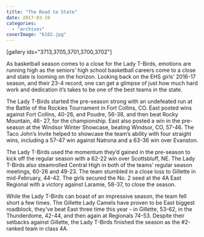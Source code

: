 ```yaml
---
title: "The Road to State"
date: 2017-03-10
categories: 
  - "archives"
coverImage: "6162.jpg"
---
```


\[gallery ids="3713,3705,3701,3700,3702"\]

As basketball season comes to a close for the Lady T-Birds, emotions are running high as the seniors’ high school basketball careers come to a close and state is looming on the horizon. Looking back on the EHS girls’ 2016-17 season, and their 23-4 record, one can get a glimpse of just how much hard work and dedication it’s takes to be one of the best teams in the state.

The Lady T-Birds started the pre-season strong with an undefeated run at the Battle of the Rockies Tournament in Fort Collins, CO. East posted wins against Fort Collins, 40-26, and Poudre, 56-38, and then beat Rocky Mountain, 46- 27, for the championship. East also posted a win in the pre-season at the Windsor Winter Showcase, beating Windsor, CO, 57-46. The Taco John’s Invite helped to showcase the team’s ability with four straight wins, including a 57-47 win against Natrona and a 63-36 win over Evanston.

The Lady T-Birds used the momentum they’d gained in the pre-season to kick off the regular season with a 62-22 win over Scottsbluff, NE. The Lady T-Birds also steamrolled Central High in both of the teams’ regular season meetings, 60-26 and 49-23. The team stumbled in a close loss to Gillette in mid-February, 44-42. The girls secured the No. 2 seed at the 4A East Regional with a victory against Laramie, 58-37, to close the season.

While the Lady T-Birds can boast of an impressive season, the team fell short a few times. The Gillette Lady Camels have proven to be East biggest roadblock, they've beat East three time this year - in Gillette, 53-62, in the Thunderdome, 42-44, and then again at Regionals 74-53. Despite their setbacks against Gillette, the Lady T-Birds finished the season as the #2-ranked team in class 4A.

